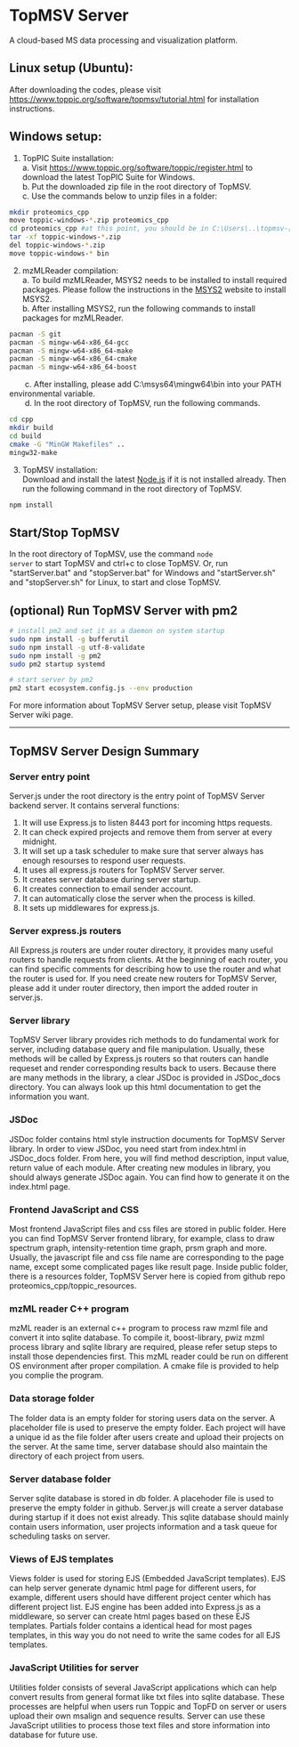 # TopMSV Server
A cloud-based MS data processing and visualization platform.
## Linux setup (Ubuntu):

After downloading the codes, please visit https://www.toppic.org/software/topmsv/tutorial.html for installation instructions. 

## Windows setup:

1. TopPIC Suite installation:<br/>
a. Visit https://www.toppic.org/software/toppic/register.html to download the latest TopPIC Suite for Windows. <br/>
b. Put the downloaded zip file in the root directory of TopMSV. <br/>
c. Use the commands below to unzip files in a folder:<br/>
```sh
mkdir proteomics_cpp 
move toppic-windows-*.zip proteomics_cpp
cd proteomics_cpp #at this point, you should be in C:\Users\..\topmsv-[version_num]\proteomics_cpp
tar -xf toppic-windows-*.zip
del toppic-windows-*.zip
move toppic-windows-* bin
```

2. mzMLReader compilation:<br/>
a. To build mzMLReader, MSYS2 needs to be installed to install required packages. Please follow the instructions in the <a href="https://www.msys2.org/">MSYS2</a> website to install MSYS2.<br/>
b. After installing MSYS2, run the following commands to install packages for mzMLReader.<br/>
```sh
pacman -S git
pacman -S mingw-w64-x86_64-gcc
pacman -S mingw-w64-x86_64-make
pacman -S mingw-w64-x86_64-cmake
pacman -S mingw-w64-x86_64-boost
```
&emsp;&emsp;c. After installing, please add C:\msys64\mingw64\bin into your PATH environmental variable.<br/>
&emsp;&emsp;d. In the root directory of TopMSV, run the following commands.

```sh
cd cpp
mkdir build
cd build
cmake -G "MinGW Makefiles" ..
mingw32-make
```
3. TopMSV installation: <br/>
Download and install the latest <a href="https://nodejs.org/en/">Node.js</a> if it is not installed already. Then run the following command in the root directory of TopMSV.
```sh
npm install
```
## Start/Stop TopMSV 
In the root directory of TopMSV, use the command <code>node server</code> to start TopMSV and ctrl+c to close TopMSV. Or, run "startServer.bat" and "stopServer.bat" for Windows and "startServer.sh" and "stopServer.sh" for Linux, to start and close TopMSV.


## (optional) Run TopMSV Server with pm2

```sh
# install pm2 and set it as a daemon on system startup
sudo npm install -g bufferutil
sudo npm install -g utf-8-validate
sudo npm install -g pm2
sudo pm2 startup systemd

# start server by pm2
pm2 start ecosystem.config.js --env production

```
For more information about TopMSV Server setup, please visit TopMSV Server wiki page.

---
## TopMSV Server Design Summary
### Server entry point
Server.js under the root directory is the entry point of TopMSV Server backend server. It contains serveral functions:
1. It will use Express.js to listen 8443 port for incoming https requests.
2. It can check expired projects and remove them from server at every midnight.
3. It will set up a task scheduler to make sure that server always has enough resourses to respond user requests.
4. It uses all express.js routers for TopMSV Server server.
5. It creates server database during server startup.
6. It creates connection to email sender account.
7. It can automatically close the server when the process is killed.
8. It sets up middlewares for express.js.

### Server express.js routers
All Express.js routers are under router directory, it provides many useful routers to handle requests from clients. At the beginning of each router, you can find specific comments for describing how to use the router and what the router is used for. If you need create new routers for TopMSV Server, please add it under router directory, then import the added router in server.js.

### Server library
TopMSV Server library provides rich methods to do fundamental work for server, including database query and file manipulation. Usually, these methods will be called by Express.js routers so that routers can handle requeset and render corresponding results back to users. Because there are many methods in the library, a clear JSDoc is provided in JSDoc_docs directory. You can always look up this html documentation to get the information you want.

### JSDoc
JSDoc folder contains html style instruction documents for TopMSV Server library. In order to view JSDoc, you need start from index.html in JSDoc_docs folder. From here, you will find method description, input value, return value of each module. After creating new modules in library, you should always generate JSDoc again. You can find how to generate it on the index.html page.

### Frontend JavaScript and CSS
Most frontend JavaScript files and css files are stored in public folder. Here you can find TopMSV Server frontend library, for example, class to draw spectrum graph, intensity-retention time graph, prsm graph and more. Usually, the javascript file and css file name are corresponding to the page name, except some complicated pages like result page. Inside public folder, there is a resources folder, TopMSV Server here is copied from github repo proteomics_cpp/toppic_resources.

### mzML reader C++ program
mzML reader is an external c++ program to process raw mzml file and convert it into sqlite database. To compile it, boost-library, pwiz mzml process library and sqlite library are required, please refer setup steps to install those dependencies first. This mzML reader could be run on different OS environment after proper compilation. A cmake file is provided to help you complie the program.

### Data storage folder
The folder data is an empty folder for storing users data on the server. A placeholder file is used to preserve the empty folder. Each project will have a unique id as the file folder after users create and upload their projects on the server. At the same time, server database should also maintain the directory of each project from users.

### Server database folder
Server sqlite database is stored in db folder. A placehoder file is used to preserve the empty folder in github. Server.js will create a server database during startup if it does not exist already. This sqlite database should mainly contain users information, user projects information and a task queue for scheduling tasks on server. 

### Views of EJS templates
Views folder is used for storing EJS (Embedded JavaScript templates). EJS can help server generate dynamic html page for different users, for example, different users should have different project center which has different project list. EJS engine has been added into Express.js as a middleware, so server can create html pages based on these EJS templates. Partials folder contains a identical head for most pages templates, in this way you do not need to write the same codes for all EJS templates.

### JavaScript Utilities for server
Utilities folder consists of several JavaScript applications which can help convert results from general format like txt files into sqlite database. These processes are helpful when users run Toppic and TopFD on server or users upload their own msalign and sequence results. Server can use these JavaScript utilities to process those text files and store information into database for future use.

